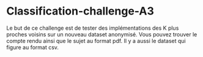 # Classification-challenge-A3

Le but de ce challenge est de tester des implémentations des K plus proches voisins sur un nouveau dataset anonymisé.
Vous pouvez trouver le compte rendu ainsi que le sujet au format pdf.
Il y a aussi le dataset qui figure au format csv.
